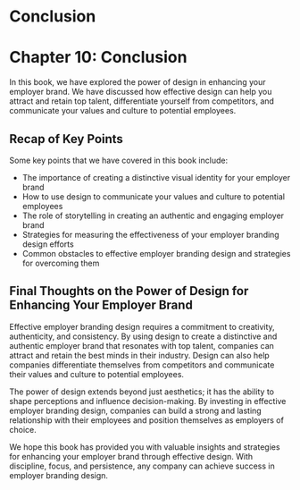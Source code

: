 # Conclusion

Chapter 10: Conclusion
======================

In this book, we have explored the power of design in enhancing your employer brand. We have discussed how effective design can help you attract and retain top talent, differentiate yourself from competitors, and communicate your values and culture to potential employees.

Recap of Key Points
-------------------

Some key points that we have covered in this book include:

* The importance of creating a distinctive visual identity for your employer brand
* How to use design to communicate your values and culture to potential employees
* The role of storytelling in creating an authentic and engaging employer brand
* Strategies for measuring the effectiveness of your employer branding design efforts
* Common obstacles to effective employer branding design and strategies for overcoming them

Final Thoughts on the Power of Design for Enhancing Your Employer Brand
-----------------------------------------------------------------------

Effective employer branding design requires a commitment to creativity, authenticity, and consistency. By using design to create a distinctive and authentic employer brand that resonates with top talent, companies can attract and retain the best minds in their industry. Design can also help companies differentiate themselves from competitors and communicate their values and culture to potential employees.

The power of design extends beyond just aesthetics; it has the ability to shape perceptions and influence decision-making. By investing in effective employer branding design, companies can build a strong and lasting relationship with their employees and position themselves as employers of choice.

We hope this book has provided you with valuable insights and strategies for enhancing your employer brand through effective design. With discipline, focus, and persistence, any company can achieve success in employer branding design.
